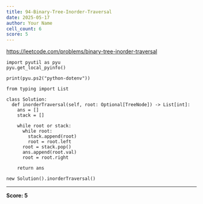 ```yaml
---
title: 94-Binary-Tree-Inorder-Traversal
date: 2025-05-17
author: Your Name
cell_count: 6
score: 5
---
```


https://leetcode.com/problems/binary-tree-inorder-traversal


```
import pyutil as pyu
pyu.get_local_pyinfo()
```


```
print(pyu.ps2("python-dotenv"))
```


```
from typing import List
```


```
class Solution:
  def inorderTraversal(self, root: Optional[TreeNode]) -> List[int]:
    ans = []
    stack = []

    while root or stack:
      while root:
        stack.append(root)
        root = root.left
      root = stack.pop()
      ans.append(root.val)
      root = root.right

    return ans
```


```
new Solution().inorderTraversal()
```


---
**Score: 5**